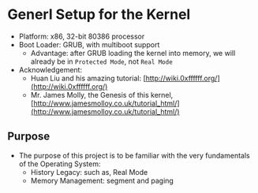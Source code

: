 # Generl Setup for the Kernel

- Platform: x86, 32-bit 80386 processor
- Boot Loader: GRUB, with multiboot support
  - Advantage: after GRUB loading the kernel into memory, we will already be in `Protected Mode`, not `Real Mode`
- Acknowledgement:
  - Huan Liu and his amazing tutorial: [http://wiki.0xffffff.org/](http://wiki.0xffffff.org/)
  - Mr. James Molly, the Genesis of this kernel, [http://www.jamesmolloy.co.uk/tutorial_html/](http://www.jamesmolloy.co.uk/tutorial_html/)

## Purpose

- The purpose of this project is to be familiar with the very fundamentals of the Operating System:
  - History Legacy: such as, Real Mode
  - Memory Management: segment and paging

